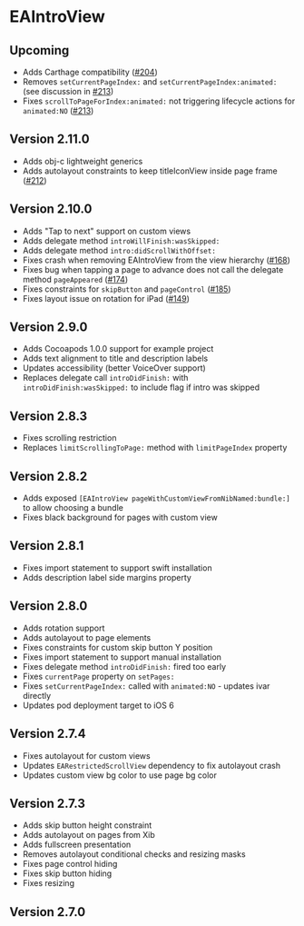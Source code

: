 # EAIntroView

## Upcoming

* Adds Carthage compatibility ([#204](https://github.com/ealeksandrov/EAIntroView/issues/204))
* Removes `setCurrentPageIndex:` and `setCurrentPageIndex:animated:` (see discussion in [#213](https://github.com/ealeksandrov/EAIntroView/issues/213))
* Fixes `scrollToPageForIndex:animated:` not triggering lifecycle actions for `animated:NO` ([#213](https://github.com/ealeksandrov/EAIntroView/issues/213))

## Version 2.11.0

* Adds obj-c lightweight generics
* Adds autolayout constraints to keep titleIconView inside page frame ([#212](https://github.com/ealeksandrov/EAIntroView/issues/212))

## Version 2.10.0

* Adds "Tap to next" support on custom views
* Adds delegate method `introWillFinish:wasSkipped:`
* Adds delegate method `intro:didScrollWithOffset:`
* Fixes crash when removing EAIntroView from the view hierarchy ([#168](https://github.com/ealeksandrov/EAIntroView/issues/168))
* Fixes bug when tapping a page to advance does not call the delegate method `pageAppeared` ([#174](https://github.com/ealeksandrov/EAIntroView/issues/174))
* Fixes constraints for `skipButton` and `pageControl` ([#185](https://github.com/ealeksandrov/EAIntroView/issues/185))
* Fixes layout issue on rotation for iPad ([#149](https://github.com/ealeksandrov/EAIntroView/issues/149))

## Version 2.9.0

* Adds Cocoapods 1.0.0 support for example project
* Adds text alignment to title and description labels
* Updates accessibility (better VoiceOver support)
* Replaces delegate call `introDidFinish:` with `introDidFinish:wasSkipped:` to include flag if intro was skipped

## Version 2.8.3

* Fixes scrolling restriction
* Replaces `limitScrollingToPage:` method with `limitPageIndex` property

## Version 2.8.2

* Adds exposed `[EAIntroView pageWithCustomViewFromNibNamed:bundle:]` to allow choosing a bundle
* Fixes black background for pages with custom view

## Version 2.8.1

* Fixes import statement to support swift installation
* Adds description label side margins property

## Version 2.8.0

* Adds rotation support
* Adds autolayout to page elements
* Fixes constraints for custom skip button Y position
* Fixes import statement to support manual installation
* Fixes delegate method `introDidFinish:` fired too early
* Fixes `currentPage` property on `setPages:`
* Fixes `setCurrentPageIndex:` called with `animated:NO` - updates ivar directly
* Updates pod deployment target to iOS 6

## Version 2.7.4

* Fixes autolayout for custom views
* Updates `EARestrictedScrollView` dependency to fix autolayout crash
* Updates custom view bg color to use page bg color

## Version 2.7.3

* Adds skip button height constraint
* Adds autolayout on pages from Xib
* Adds fullscreen presentation
* Removes autolayout conditional checks and resizing masks
* Fixes page control hiding
* Fixes skip button hiding
* Fixes resizing

## Version 2.7.0

